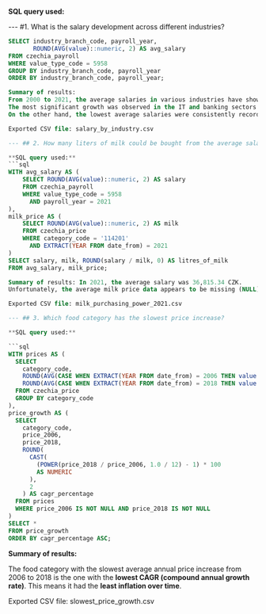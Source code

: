 **SQL query used:**

--- #1. What is the salary development across different industries?

```sql
SELECT industry_branch_code, payroll_year, 
       ROUND(AVG(value)::numeric, 2) AS avg_salary
FROM czechia_payroll
WHERE value_type_code = 5958
GROUP BY industry_branch_code, payroll_year
ORDER BY industry_branch_code, payroll_year;

Summary of results:
From 2000 to 2021, the average salaries in various industries have shown a steady increase.
The most significant growth was observed in the IT and banking sectors.
On the other hand, the lowest average salaries were consistently recorded in the accommodation and food service industry.

Exported CSV file: salary_by_industry.csv

--- ## 2. How many liters of milk could be bought from the average salary in 2021?

**SQL query used:**
```sql
WITH avg_salary AS (
    SELECT ROUND(AVG(value)::numeric, 2) AS salary
    FROM czechia_payroll
    WHERE value_type_code = 5958
      AND payroll_year = 2021
),
milk_price AS (
    SELECT ROUND(AVG(value)::numeric, 2) AS milk
    FROM czechia_price
    WHERE category_code = '114201'
      AND EXTRACT(YEAR FROM date_from) = 2021
)
SELECT salary, milk, ROUND(salary / milk, 0) AS litres_of_milk
FROM avg_salary, milk_price;

Summary of results: In 2021, the average salary was 36,815.34 CZK.
Unfortunately, the average milk price data appears to be missing (NULL), so the number of liters could not be calculated.

Exported CSV file: milk_purchasing_power_2021.csv

--- ## 3. Which food category has the slowest price increase?

**SQL query used:**

```sql
WITH prices AS (
  SELECT
    category_code,
    ROUND(AVG(CASE WHEN EXTRACT(YEAR FROM date_from) = 2006 THEN value END)::numeric, 2) AS price_2006,
    ROUND(AVG(CASE WHEN EXTRACT(YEAR FROM date_from) = 2018 THEN value END)::numeric, 2) AS price_2018
  FROM czechia_price
  GROUP BY category_code
),
price_growth AS (
  SELECT
    category_code,
    price_2006,
    price_2018,
    ROUND(
      CAST(
        (POWER(price_2018 / price_2006, 1.0 / 12) - 1) * 100
        AS NUMERIC
      ),
      2
    ) AS cagr_percentage
  FROM prices
  WHERE price_2006 IS NOT NULL AND price_2018 IS NOT NULL
)
SELECT *
FROM price_growth
ORDER BY cagr_percentage ASC;
```
**Summary of results:**

The food category with the slowest average annual price increase from 2006 to 2018 is the one with the **lowest CAGR (compound annual growth rate)**. This means it had the **least inflation over time**.

Exported CSV file: slowest_price_growth.csv

